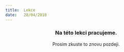 ```yaml
---
title:  Lekce
date:   28/04/2018
---
```


### <center>Na této lekci pracujeme.</center>
<center>Prosim zkuste to znovu pozdeji.</center>